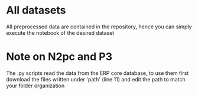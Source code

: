 
# All datasets
All preprocessed data are contained in the repository, hence you can simply execute the notebook of the desired dataset

# Note on N2pc and P3
The .py scripts read the data from the ERP core database, to use them first download the files written under 'path' (line 11) and edit the path to match your folder organization
